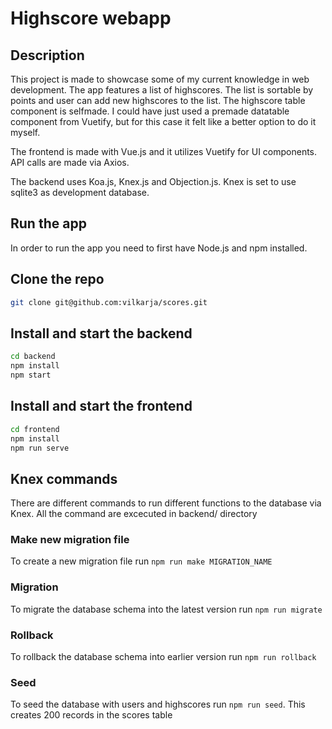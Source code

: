 # Highscore webapp

## Description

This project is made to showcase some of my current knowledge in web development. 
The app features a list of highscores. The list is sortable by points and user can add new highscores to the list.
The highscore table component is selfmade. I could have just used a premade datatable component from Vuetify, but for this case it felt like a better option to do it myself.

The frontend is made with Vue.js and it utilizes Vuetify for UI components. API calls are made via Axios.
 
The backend uses Koa.js, Knex.js and Objection.js. Knex is set to use sqlite3 as development database.

## Run the app

In order to run the app you need to first have Node.js and npm installed. 

## Clone the repo
```sh
git clone git@github.com:vilkarja/scores.git
```

## Install and start the backend
```sh
cd backend
npm install
npm start
```

## Install and start the frontend
```sh
cd frontend
npm install
npm run serve
```

## Knex commands

There are different commands to run different functions to the database via Knex. All the command are excecuted in backend/ directory

### Make new migration file
To create a new migration file run `npm run make MIGRATION_NAME` 

### Migration
To migrate the database schema into the latest version run `npm run migrate` 

### Rollback
To rollback the database schema into earlier version run `npm run rollback` 


### Seed
To seed the database with users and highscores run `npm run seed`.
This creates 200 records in the scores table 